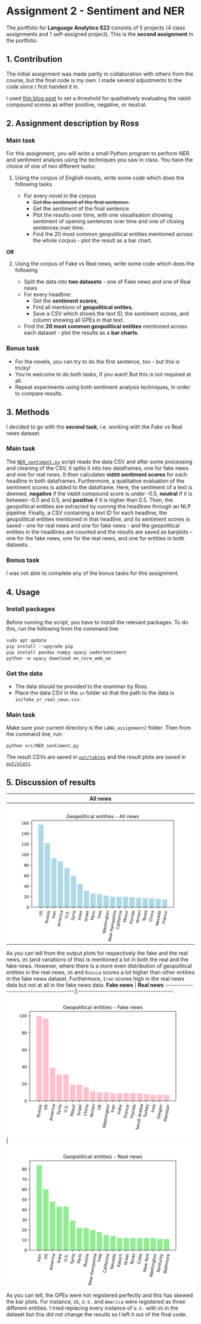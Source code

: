 # Assignment 2 - Sentiment and NER
The portfolio for __Language Analytics S22__ consists of 5 projects (4 class assignments and 1 self-assigned project). This is the __second assignment__ in the portfolio. 

## 1. Contribution
The initial assignment was made partly in collaboration with others from the course, but the final code is my own. I made several adjustments to the code since I first handed it in. 

I used [this blog post](https://www.geeksforgeeks.org/python-sentiment-analysis-using-vader/) to set a threshold for qualitatively evaluating the `VADER` compound scores as either positive, negative, or neutral.

## 2. Assignment description by Ross
### Main task
For this assignment, you will write a small Python program to perform NER and sentiment analysis using the techniques you saw in class. You have the choice of one of two different tasks:

1. Using the corpus of English novels, write some code which does the following tasks

   - For every novel in the corpus
     - ~~Get the sentiment of the first sentence.~~
     - Get the sentiment of the final sentence.
     - Plot the results over time, with one visualisation showing sentiment of opening sentences over time and one of closing sentences over time.
     - Find the 20 most common geopolitical entities mentioned across the whole corpus - plot the result as a bar chart.

**OR**

2. Using the corpus of Fake vs Real news, write some code which does the following

   - Split the data into __two datasets__ - one of Fake news and one of Real news
   - For every headline:
     - Get the __sentiment scores__,
     - Find all mentions of __geopolitical entites__,
     - Save a CSV which shows the text ID, the sentiment scores, and column showing all GPEs in that text.
   - Find the __20 most common geopolitical entities__ mentioned across each dataset - plot the results as a __bar charts__.

### Bonus task
- For the novels, you can try to do the first sentence, too - but this is tricky!
- You're welcome to do both tasks, if you want! But this is not required at all.
- Repeat experiments using both sentiment analysis techniques, in order to compare results.

## 3. Methods
I decided to go with the __second task__, i.e. working with the Fake vs Real news dataset.

### Main task
The [`NER_sentiment.py`](https://github.com/agnesbn/LANG_assignment2/blob/main/src/NER_sentiment.py) script reads the data CSV and after some processing and cleaning of the CSV, it splits it into two dataframes, one for fake news and one for real news. It then calculates __`VADER` sentiment scores__ for each headline in both dataframes. Furthermore, a qualitative evaluation of the sentiment scores is added to the dataframe. Here, the sentiment of a text is deemed, __negative__ if the `VADER` compound score is under -0.5, __neutral__ if it is between -0.5 and 0.5, and __positive__ if it is higher than 0.5. Then, the geopolitical entities are extracted by running the headlines through an NLP pipeline. Finally, a CSV containing a text ID for each headline, the geopolitical entities mentioned in that headline, and its sentiment scores is saved - one for real news and one for fake news - and the geopolitical entities in the headlines are counted and the results are saved as barplots – one for the fake news, one for the real news, and one for entities in both datasets.

### Bonus task
I was not able to complete any of the bonus tasks for this assignment.

## 4. Usage
### Install packages
Before running the script, you have to install the relevant packages. To do this, run the following from the command line:
```
sudo apt update
pip install --upgrade pip
pip install pandas numpy spacy vaderSentiment
python -m spacy download en_core_web_sm
```

### Get the data
- The data should be provided to the examiner by Ross.
- Place the data CSV in the `in` folder so that the path to the data is `in/fake_or_real_news.csv`.

### Main task
Make sure your current directory is the `LANG_assignment2` folder. Then from the command line, run:
```
python src/NER_sentiment.py
```

The result CSVs are saved in [`out/tables`](https://github.com/agnesbn/LANG_assignment2/tree/main/out/tables) and the result plots are saved in [`out/plots`](https://github.com/agnesbn/LANG_assignment2/tree/main/out/plots).

## 5. Discussion of results

**All news**                             |
:---------------------------------------:|
![](out/plots/GPE_all_news.png)          |


As you can tell from the output plots for respectively the fake and the real news, `US` (and variations of this) is mentioned a lot in both the real and the fake news. However, where there is a more even distribution of geopolitical entities in the real news, `US` and `Russia` scores a lot higher than other entities in the fake news dataset. Furthermore, `Iran` scores high in the real news data but not at all in the fake news data.
**Fake news**                            |  **Real news**
:---------------------------------------:|:---------------------------------------:
![](out/plots/GPE_fake_news.png)         |  ![](out/plots/GPE_real_news.png)

As you can tell, the GPEs were not registered perfectly and this has skewed the bar plots. For instance, `US`, `U.S.` and `America` were registered as three different entities. I tried replacing every instance of `U.S.` with `US` in the dataset but this did not change the results so I left it out of the final code.
